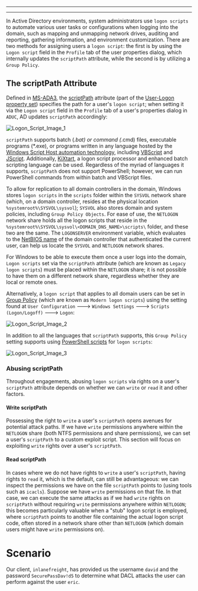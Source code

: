 
---
---
In Active Directory environments, system administrators use `logon scripts` to automate various user tasks or configurations when logging into the domain, such as mapping and unmapping network drives, auditing and reporting, gathering information, and environment customization. There are two methods for assigning users a `logon script`: the first is by using the `Logon script` field in the `Profile` tab of the user properties dialog, which internally updates the `scriptPath` attribute, while the second is by utilizing a `Group Policy`.

## The scriptPath Attribute

Defined in [MS-ADA3](https://learn.microsoft.com/en-us/openspecs/windows_protocols/ms-ada3/c640630e-23ff-44e7-886f-16df9574039e), the [scriptPath](https://learn.microsoft.com/en-us/windows/win32/adschema/a-scriptpath) attribute (part of the [User-Logon property set](https://learn.microsoft.com/en-us/windows/win32/adschema/r-user-logon)) specifies the path for a user's `logon script`; when setting it via the `Logon script` field in the `Profile` tab of a user's properties dialog in `ADUC`, AD updates `scriptPath` accordingly:

![Logon_Script_Image_1](https://academy.hackthebox.com/storage/modules/255/Logon_Script_Image_1.png)

`scriptPath` supports batch (*.bat) or command (*.cmd) files, executable programs (*.exe), or programs written in any language hosted by the [Windows Script Host automation technology](https://www.rlmueller.net/LogonScriptFAQ.htm#What%20languages%20can%20I%20use%20for%20logon%20scripts), including [VBScript](https://documentation.help/MS-Office-VBScript/VBStoc.htm) and [JScript](https://documentation.help/MS-Office-JScript/). Additionally, [KiXtart](http://www.kixtart.org/), a logon script processor and enhanced batch scripting language can be used. Regardless of the myriad of languages it supports, `scriptPath` does not support PowerShell; however, we can run PowerShell commands from within batch and VBScript files.

To allow for replication to all domain controllers in the domain, Windows stores `logon scripts` in the `scripts` folder within the `SYSVOL` network share (which, on a domain controller, resides at the physical location `%systemroot%\SYSVOL\sysvol`); `SYSVOL` also stores domain and system policies, including `Group Policy Objects`. For ease of use, the `NETLOGON` network share holds all the logon scripts that reside in the `%systemroot%\SYSVOL\sysvol\<DOMAIN_DNS_NAME>\scripts\` folder, and these two are the same. The `LOGONSERVER` environment variable, which evaluates to the [NetBIOS name](https://learn.microsoft.com/en-us/openspecs/windows_protocols/ms-ada3/131ef89f-328f-4e9c-9e33-13f8df183aea) of the domain controller that authenticated the current user, can help us locate the `SYSVOL` and `NETLOGON` network shares.

For Windows to be able to execute them once a user logs into the domain, `Logon scripts` set via the `scriptPath` attribute (which are known as `Legacy logon scripts`) must be placed within the `NETLOGON` share; it is not possible to have them on a different network share, regardless whether they are local or remote ones.

Alternatively, a `logon script` that applies to all domain users can be set in [Group Policy](https://www.rlmueller.net/LogonScriptFAQ.htm#How%20do%20I%20configure%20a%20logon%20script%20with%20Group%20Policy) (which are known as `Modern logon scripts`) using the setting found at `User Configuration` ---> `Windows Settings` ---> `Scripts (Logon/Logoff)` ---> `Logon`:

![Logon_Script_Image_2](https://academy.hackthebox.com/storage/modules/255/Logon_Script_Image_2.png)

In addition to all the languages that `scriptPath` supports, this `Group Policy` setting supports using [PowerShell scripts](https://woshub.com/running-powershell-startup-scripts-using-gpo/) for `logon scripts`:

![Logon_Script_Image_3](https://academy.hackthebox.com/storage/modules/255/Logon_Script_Image_3.png)

### Abusing scriptPath

Throughout engagements, abusing `logon scripts` via rights on a user's `scriptPath` attribute depends on whether we can `write` or `read` it and other factors.

#### Write scriptPath

Possessing the right to `write` a user's `scriptPath` opens avenues for potential attack paths. If we have `write` permissions anywhere within the `NETLOGON` share (both NTFS permissions and share permissions), we can set a user's `scriptPath` to a custom exploit script. This section will focus on exploiting `write` rights over a user's `scriptPath`.

#### Read scriptPath

In cases where we do not have rights to `write` a user's `scriptPath`, having rights to `read` it, which is the default, can still be advantageous: we can inspect the permissions we have on the file `scriptPath` points to (using tools such as `icacls`). Suppose we have `write` permissions on that file. In that case, we can execute the same attacks as if we had `write` rights on `scriptPath` without requiring `write` permissions anywhere within `NETLOGON`; this becomes particularly valuable when a "stub" logon script is employed, where `scriptPath` points to another file containing the actual logon script code, often stored in a network share other than `NETLOGON` (which domain users might have `write` permissions on).

# Scenario

Our client, `inlanefreight`, has provided us the username `david` and the password `SecurePassDav!d5` to determine what DACL attacks the user can perform against the user `eric`.

